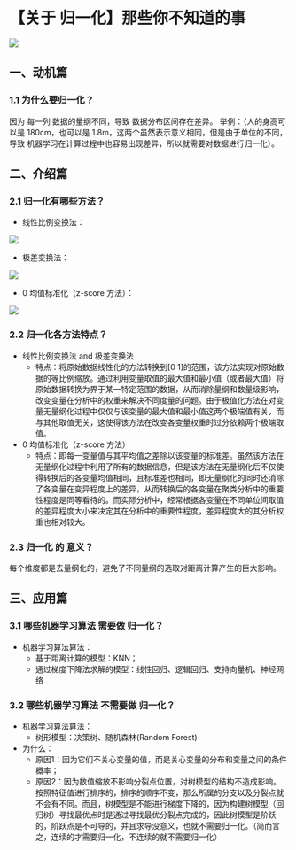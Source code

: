 # 【关于 归一化】那些你不知道的事

![](img/微信截图_20210203230623.png)

## 一、动机篇

### 1.1 为什么要归一化？

因为 每一列 数据的量纲不同，导致 数据分布区间存在差异。
举例：（人的身高可以是 180cm，也可以是 1.8m，这两个虽然表示意义相同，但是由于单位的不同，导致 机器学习在计算过程中也容易出现差异，所以就需要对数据进行归一化）。

## 二、介绍篇

### 2.1  归一化有哪些方法？

- 线性比例变换法：

![](img/20200906192126.png)

- 极差变换法：

![](img/20200906192221.png)

- 0 均值标准化（z-score 方法）：

![](img/20200906192249.png)

### 2.2  归一化各方法特点？

- 线性比例变换法 and 极差变换法
  - 特点：将原始数据线性化的方法转换到[0 1]的范围，该方法实现对原始数据的等比例缩放。通过利用变量取值的最大值和最小值（或者最大值）将原始数据转换为界于某一特定范围的数据，从而消除量纲和数量级影响，改变变量在分析中的权重来解决不同度量的问题。由于极值化方法在对变量无量纲化过程中仅仅与该变量的最大值和最小值这两个极端值有关，而与其他取值无关，这使得该方法在改变各变量权重时过分依赖两个极端取值。
- 0 均值标准化（z-score 方法）
  - 特点：即每一变量值与其平均值之差除以该变量的标准差。虽然该方法在无量纲化过程中利用了所有的数据信息，但是该方法在无量纲化后不仅使得转换后的各变量均值相同，且标准差也相同，即无量纲化的同时还消除了各变量在变异程度上的差异，从而转换后的各变量在聚类分析中的重要性程度是同等看待的。而实际分析中，经常根据各变量在不同单位间取值的差异程度大小来决定其在分析中的重要性程度，差异程度大的其分析权重也相对较大。

### 2.3  归一化 的 意义？

每个维度都是去量纲化的，避免了不同量纲的选取对距离计算产生的巨大影响。

## 三、应用篇

### 3.1 哪些机器学习算法 需要做 归一化？

- 机器学习算法算法：
  - 基于距离计算的模型：KNN；
  - 通过梯度下降法求解的模型：线性回归、逻辑回归、支持向量机、神经网络

### 3.2 哪些机器学习算法 不需要做 归一化？

- 机器学习算法算法：
  - 树形模型：决策树、随机森林(Random Forest)
- 为什么：
  - 原因1：因为它们不关心变量的值，而是关心变量的分布和变量之间的条件概率；
  - 原因2：因为数值缩放不影响分裂点位置，对树模型的结构不造成影响。按照特征值进行排序的，排序的顺序不变，那么所属的分支以及分裂点就不会有不同。而且，树模型是不能进行梯度下降的，因为构建树模型（回归树）寻找最优点时是通过寻找最优分裂点完成的，因此树模型是阶跃的，阶跃点是不可导的，并且求导没意义，也就不需要归一化。（简而言之，连续的才需要归一化，不连续的就不需要归一化）

